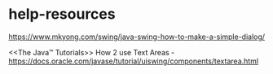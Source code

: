 # help-resources
https://www.mkyong.com/swing/java-swing-how-to-make-a-simple-dialog/

<<The Java™ Tutorials>>
  How 2 use Text Areas - https://docs.oracle.com/javase/tutorial/uiswing/components/textarea.html
